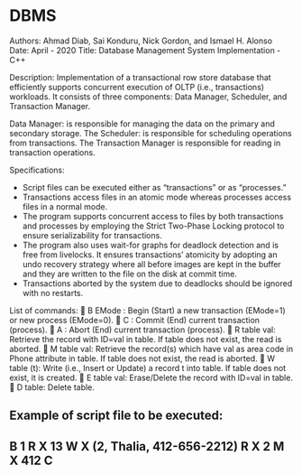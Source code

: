 # DBMS

Authors: Ahmad Diab, Sai Konduru, Nick Gordon, and Ismael H. Alonso
Date: April - 2020
Title: Database Management System Implementation - C++

Description: Implementation of a transactional row store database that efficiently supports concurrent execution of OLTP (i.e., transactions) workloads. It consists of three components: Data Manager, Scheduler, and Transaction Manager. 

Data Manager: is responsible for managing the data on the primary and secondary storage. 
The Scheduler: is responsible for scheduling operations from transactions. 
The Transaction Manager is responsible for reading in transaction operations. 

Specifications:
* Script files can be executed either as “transactions” or as “processes.” 
* Transactions access files in an atomic mode whereas processes access files in a normal mode. 
* The program supports concurrent access to files by both transactions and processes by employing the Strict Two-Phase Locking protocol
to ensure serializability for transactions.
* The program also uses wait-for graphs for deadlock detection and is free from livelocks. It ensures transactions’ atomicity by adopting an undo recovery strategy where all before images are kept in the buffer and they are written to the file on the disk at commit time. 
* Transactions aborted by the system due to deadlocks should be ignored with no restarts.

List of commands:
 B EMode : Begin (Start) a new transaction (EMode=1) or new process (EMode=0).
 C : Commit (End) current transaction (process).
 A : Abort (End) current transaction (process).
 R table val: Retrieve the record with ID=val in table. If table does not exist, the read is aborted.
 M table val: Retrieve the record(s) which have val as area code in Phone attribute in table. If table
does not exist, the read is aborted.
 W table (t): Write (i.e., Insert or Update) a record t into table. If table does not exist, it is created.
 E table val: Erase/Delete the record with ID=val in table.
 D table: Delete table.


Example of script file to be executed:
-----------------------------------------------
B 1
R X 13
W X (2, Thalia, 412-656-2212)
R X 2
M X 412
C
-----------------------------------------------


